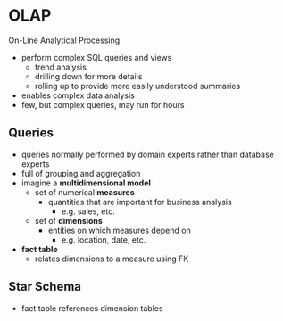 # OLAP
On-Line Analytical Processing
- perform complex SQL queries and views
	- trend analysis
	- drilling down for more details
	- rolling up to provide more easily understood summaries
- enables complex data analysis 
- few, but complex queries, may run for hours
## Queries
- queries normally performed by domain experts rather than database experts
- full of grouping and aggregation
- imagine a **multidimensional model**
	- set of numerical **measures**
		- quantities that are important for business analysis
			- e.g. sales, etc.
	- set of **dimensions**
		- entities on which measures depend on
			- e.g. location, date, etc.
- **fact table**
	- relates dimensions to a measure using FK
## Star Schema
- fact table references dimension tables